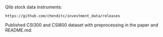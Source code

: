 Qlib stock data instruments:

```
https://github.com/chenditc/investment_data/releases
```

Published CSI300 and CSI800 dataset with preprocessing in the paper and README.md:

```

```
